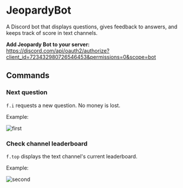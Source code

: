 # JeopardyBot
A Discord bot that displays questions, gives feedback to answers, and keeps track of score in text channels. 

**Add Jeopardy Bot to your server:**
https://discord.com/api/oauth2/authorize?client_id=723432980726546453&permissions=0&scope=bot

## Commands 
### Next question  
  ```f.i``` requests a new question. No money is lost. 
  
  Example:
  
![first](https://media.discordapp.net/attachments/754568181066235994/784886707815841803/unknown.png?width=458&height=599)

### Check channel leaderboard  
  ```f.top``` displays the text channel's current leaderboard. 
  
 Example: 
 
 ![second](https://media.discordapp.net/attachments/754568181066235994/784890173056876574/unknown.png?width=581&height=600)

